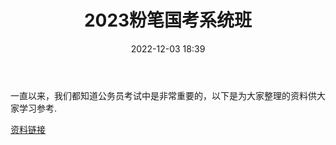 ﻿---
title: 2023粉笔国考系统班
date: 2022-12-03 18:39
tags:
- 公考
- 国考
- 学习资料
updated: 1970-01-01 08:00:00
---

一直以来，我们都知道公务员考试中是非常重要的，以下是为大家整理的资料供大家学习参考.

[资料链接](https://www.aliyundrive.com/s/b7JfdhcDTSa)

